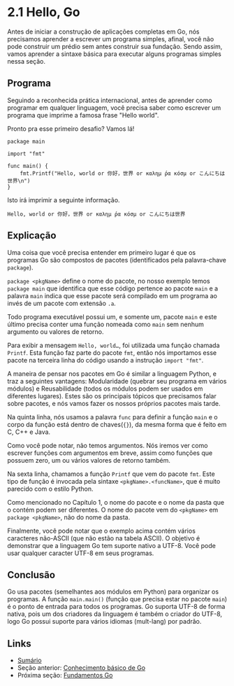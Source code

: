 # 2.1 Hello, Go

Antes de iniciar a construção de aplicações completas em Go, nós precisamos aprender a escrever um programa simples, afinal, você não pode construir um prédio sem antes construir sua fundação. Sendo assim, vamos aprender a sintaxe básica para executar alguns programas simples nessa seção.

## Programa

Seguindo a reconhecida prática internacional, antes de aprender como programar em qualquer linguagem, você precisa saber como escrever um programa que imprime a famosa frase "Hello world".

Pronto pra esse primeiro desafio? Vamos lá!

	package main

	import "fmt"

	func main() {
		fmt.Printf("Hello, world or 你好，世界 or καλημ ́ρα κóσμ or こんにちは世界\n")
	}

Isto irá imprimir a seguinte informação.

	Hello, world or 你好，世界 or καλημ ́ρα κóσμ or こんにちは世界

## Explicação

Uma coisa que você precisa entender em primeiro lugar é que os programas Go são compostos de pacotes (identificados pela palavra-chave `package`).

`package <pkgName>` define o nome do pacote, no nosso exemplo temos `package main` que identifica que esse código pertence ao pacote `main` e a palavra `main` indica que esse pacote será compilado em um programa ao invés de um pacote com extensão `.a`.

Todo programa executável possui um, e somente um, pacote `main` e este último precisa conter uma função nomeada como `main` sem nenhum argumento ou valores de retorno.

Para exibir a mensagem `Hello, world…`, foi utilizada uma função chamada `Printf`. Esta função faz parte do pacote `fmt`, então nós importamos esse pacote na terceira linha do código usando a instrução `import "fmt"`.

A maneira de pensar nos pacotes em Go é similar a linguagem Python, e traz a seguintes vantagens: Modularidade (quebrar seu programa em vários módulos) e Reusabilidade (todos os módulos podem ser usados em diferentes lugares). Estes são os principais tópicos que precisamos falar sobre pacotes, e nós vamos fazer os nossos próprios pacotes mais tarde.

Na quinta linha, nós usamos a palavra `func` para definir a função `main` e o corpo da função está dentro de chaves(`{}`), da mesma forma que é feito em C, C++ e Java.

Como você pode notar, não temos argumentos. Nós iremos ver como escrever funções com argumentos em breve, assim como funções que possuem zero, um ou vários valores de retorno também.

Na sexta linha, chamamos a função `Printf` que vem do pacote `fmt`. Este tipo de função é invocada pela sintaxe `<pkgName>.<funcName>`, que é muito parecido com o estilo Python.

Como mencionado no Capítulo 1, o nome do pacote e o nome da pasta que o contém podem ser diferentes. O nome do pacote vem do `<pkgName>` em `package <pkgName>`, não do nome da pasta.

Finalmente, você pode notar que o exemplo acima contém vários caracteres não-ASCII (que não estão na tabela ASCII). O objetivo é demonstrar que a linguagem Go tem suporte nativo a UTF-8. Você pode usar qualquer caracter UTF-8 em seus programas.

## Conclusão

Go usa pacotes (semelhantes aos módulos em Python) para organizar os programas. A função `main.main()` (função que precisa estar no pacote `main`) é o ponto de entrada para todos os programas. Go suporta UTF-8 de forma nativa, pois um dos criadores da linguagem é também o criador do UTF-8, logo Go possui suporte para vários idiomas (mult-lang) por padrão.

## Links

- [Sumário](preface.md)
- Seção anterior: [Conhecimento básico de Go](02.0.md)
- Próxima seção: [Fundamentos Go](02.2.md)
